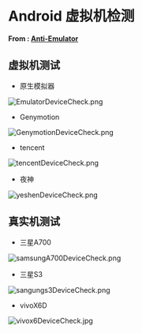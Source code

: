 # Android 虚拟机检测

**From : [Anti-Emulator](https://github.com/ysrc/Anti-Emulator)**


##  虚拟机测试  <br>

- 原生模拟器
<img src="https://github.com/yuanbinbinbin/demo2/blob/master/onlinepic/EmulatorDeviceCheck.png" alt="EmulatorDeviceCheck.png" />

- Genymotion
<img src="https://github.com/yuanbinbinbin/demo2/blob/master/onlinepic/GenymotionDeviceCheck.png" alt="GenymotionDeviceCheck.png" />

- tencent
<img src="https://github.com/yuanbinbinbin/demo2/blob/master/onlinepic/tencentDeviceCheck.png" alt="tencentDeviceCheck.png" />

- 夜神
<img src="https://github.com/yuanbinbinbin/demo2/blob/master/onlinepic/yeshenDeviceCheck.png" alt="yeshenDeviceCheck.png" />


##  真实机测试  <br>

- 三星A700
<img src="https://github.com/yuanbinbinbin/demo2/blob/master/onlinepic/samsungA700DeviceCheck.png" alt="samsungA700DeviceCheck.png" />


- 三星S3
<img src="https://github.com/yuanbinbinbin/demo2/blob/master/onlinepic/sangungs3DeviceCheck.png" alt="sangungs3DeviceCheck.png" />


- vivoX6D
<img src="https://github.com/yuanbinbinbin/demo2/blob/master/onlinepic/vivox6DeviceCheck.png" alt="vivox6DeviceCheck.jpg" />